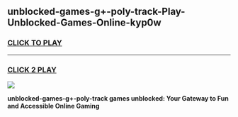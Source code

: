 
## unblocked-games-g+-poly-track-Play-Unblocked-Games-Online-kyp0w
<h3>
<a href="https://premium76.site?title=unblocked-games-g+-poly-track&ref=25A">CLICK TO PLAY</a></h3>
<hr>

<h3>
<a href="https://premium76.site?title=unblocked-games-g+-poly-track&ref=25A">CLICK 2 PLAY</a>
  
</h3>

<a href="https://premium76.site?title=unblocked-games-g+-poly-track&ref=25A"><img src="https://clearcache.store/games.png"></a>


**unblocked-games-g+-poly-track games unblocked: Your Gateway to Fun and Accessible Online Gaming**
